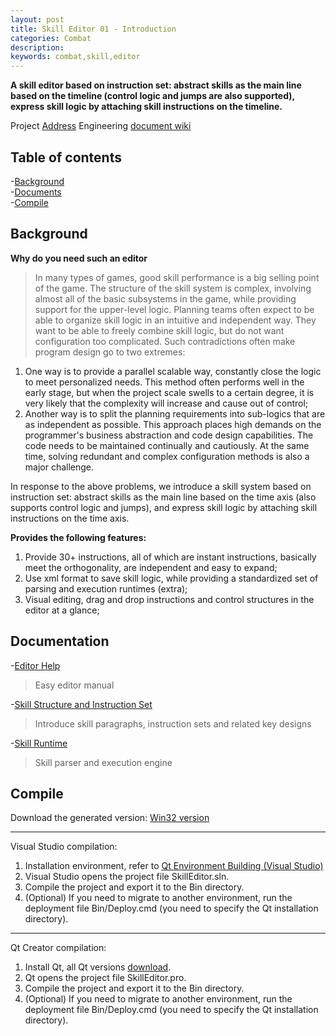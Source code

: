 ```yaml
---
layout: post
title: Skill Editor 01 - Introduction
categories: Combat
description: 
keywords: combat,skill,editor
---
```


**A skill editor based on instruction set: abstract skills as the main line based on the timeline (control logic and jumps are also supported), express skill logic by attaching skill instructions on the timeline.**

Project [Address](https://github.com/River-Li-1024/VisualSkillEditor)
Engineering [document wiki](https://github.com/River-Li-1024/VisualSkillEditor/wiki)

## Table of contents

-[Background](#Background)  
-[Documents](#Documents)  
-[Compile](#Compile)  

## Background

**Why do you need such an editor**
> In many types of games, good skill performance is a big selling point of the game. The structure of the skill system is complex, involving almost all of the basic subsystems in the game, while providing support for the upper-level logic. Planning teams often expect to be able to organize skill logic in an intuitive and independent way. They want to be able to freely combine skill logic, but do not want configuration too complicated. Such contradictions often make program design go to two extremes:
1. One way is to provide a parallel scalable way, constantly close the logic to meet personalized needs. This method often performs well in the early stage, but when the project scale swells to a certain degree, it is very likely that the complexity will increase and cause out of control;
2. Another way is to split the planning requirements into sub-logics that are as independent as possible. This approach places high demands on the programmer's business abstraction and code design capabilities. The code needs to be maintained continually and cautiously. At the same time, solving redundant and complex configuration methods is also a major challenge.

In response to the above problems, we introduce a skill system based on instruction set: abstract skills as the main line based on the time axis (also supports control logic and jumps), and express skill logic by attaching skill instructions on the time axis.

**Provides the following features:**

1. Provide 30+ instructions, all of which are instant instructions, basically meet the orthogonality, are independent and easy to expand;
2. Use xml format to save skill logic, while providing a standardized set of parsing and execution runtimes (extra);
3. Visual editing, drag and drop instructions and control structures in the editor at a glance;

## Documentation

-[Editor Help](https://river-li-1024-en.github.io/2020/03/13/visual-skill-editor-page-04-editor)
> Easy editor manual

-[Skill Structure and Instruction Set](https://river-li-1024-en.github.io/)
> Introduce skill paragraphs, instruction sets and related key designs

-[Skill Runtime](https://river-li-1024-en.github.io/2020/03/13/visual-skill-editor-page-02-instructions/)
> Skill parser and execution engine


## Compile

Download the generated version:
[Win32 version](https://github.com/River-Li-1024/VisualSkillEditor/tree/master/Versions)

*****
Visual Studio compilation:
1. Installation environment, refer to [Qt Environment Building (Visual Studio)](https://blog.csdn.net/liang19890820/article/details/49874033)
2. Visual Studio opens the project file SkillEditor.sln.
3. Compile the project and export it to the Bin directory.
4. (Optional) If you need to migrate to another environment, run the deployment file Bin/Deploy.cmd (you need to specify the Qt installation directory).

*****
Qt Creator compilation:
1. Install Qt, all Qt versions [download](http://download.qt.io/archive/qt/).
2. Qt opens the project file SkillEditor.pro.
3. Compile the project and export it to the Bin directory.
4. (Optional) If you need to migrate to another environment, run the deployment file Bin/Deploy.cmd (you need to specify the Qt installation directory).
